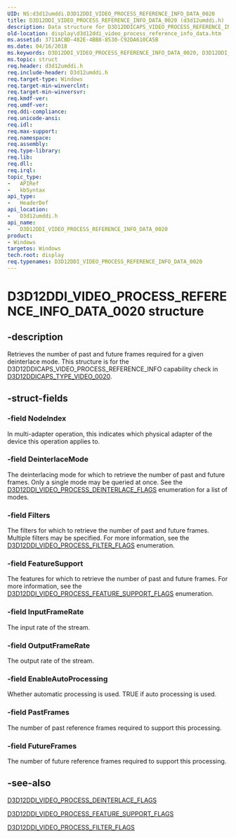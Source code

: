 ```yaml
---
UID: NS:d3d12umddi.D3D12DDI_VIDEO_PROCESS_REFERENCE_INFO_DATA_0020
title: D3D12DDI_VIDEO_PROCESS_REFERENCE_INFO_DATA_0020 (d3d12umddi.h)
description: Data structure for D3D12DDICAPS_VIDEO_PROCESS_REFERENCE_INFO capability check. Retrieves the number of past and future frames required for a given deinterlace mode.
old-location: display\d3d12ddi_video_process_reference_info_data.htm
ms.assetid: 3711ACBD-482E-4BB8-8530-C92DA610CA5B
ms.date: 04/16/2018
ms.keywords: D3D12DDI_VIDEO_PROCESS_REFERENCE_INFO_DATA_0020, D3D12DDI_VIDEO_PROCESS_REFERENCE_INFO_DATA_0020 structure [Display Devices], d3d12umddi/D3D12DDI_VIDEO_PROCESS_REFERENCE_INFO_DATA_0020, display.d3d12ddi_video_process_reference_info_data
ms.topic: struct
req.header: d3d12umddi.h
req.include-header: D3d12umddi.h
req.target-type: Windows
req.target-min-winverclnt:
req.target-min-winversvr:
req.kmdf-ver:
req.umdf-ver:
req.ddi-compliance:
req.unicode-ansi:
req.idl:
req.max-support:
req.namespace:
req.assembly:
req.type-library:
req.lib:
req.dll:
req.irql:
topic_type:
-	APIRef
-	kbSyntax
api_type:
-	HeaderDef
api_location:
-	D3d12umddi.h
api_name:
-	D3D12DDI_VIDEO_PROCESS_REFERENCE_INFO_DATA_0020
product:
- Windows
targetos: Windows
tech.root: display
req.typenames: D3D12DDI_VIDEO_PROCESS_REFERENCE_INFO_DATA_0020
---
```


# D3D12DDI_VIDEO_PROCESS_REFERENCE_INFO_DATA_0020 structure


## -description


Retrieves the number of past and future frames required for a given deinterlace mode. This structure is for the D3D12DDICAPS_VIDEO_PROCESS_REFERENCE_INFO capability check in [D3D12DDICAPS_TYPE_VIDEO_0020](ne-d3d12umddi-d3d12ddicaps_type_video_0020.md).


## -struct-fields




### -field NodeIndex

In multi-adapter operation, this indicates which physical adapter of the device this operation applies to.


### -field DeinterlaceMode

The deinterlacing mode for which to retrieve the number of past and future frames. Only a single mode may be queried at once. See the [D3D12DDI_VIDEO_PROCESS_DEINTERLACE_FLAGS](ne-d3d12umddi-d3d12ddi_video_process_deinterlace_flags_0020.md) enumeration for a list of modes.


### -field Filters

The filters for which to retrieve the number of past and future frames. Multiple filters may be specified. For more information, see the [D3D12DDI_VIDEO_PROCESS_FILTER_FLAGS](ne-d3d12umddi-d3d12ddi_video_process_filter_flags_0020.md) enumeration.


### -field FeatureSupport

The features for which to retrieve the number of past and future frames. For more information, see the [D3D12DDI_VIDEO_PROCESS_FEATURE_SUPPORT_FLAGS](ne-d3d12umddi-d3d12ddi_video_process_feature_support_flags_0020.md) enumeration.


### -field InputFrameRate

The input rate of the stream.


### -field OutputFrameRate

The output rate of the stream.


### -field EnableAutoProcessing

Whether automatic processing is used. TRUE if auto processing is used.


### -field PastFrames

The number of past reference frames required to support this processing.


### -field FutureFrames

The number of future reference frames required to support this processing.



## -see-also




[D3D12DDI_VIDEO_PROCESS_DEINTERLACE_FLAGS](ne-d3d12umddi-d3d12ddi_video_process_deinterlace_flags_0020.md)



[D3D12DDI_VIDEO_PROCESS_FEATURE_SUPPORT_FLAGS](ne-d3d12umddi-d3d12ddi_video_process_feature_support_flags_0020.md)



[D3D12DDI_VIDEO_PROCESS_FILTER_FLAGS](ne-d3d12umddi-d3d12ddi_video_process_filter_flags_0020.md)
 

 

